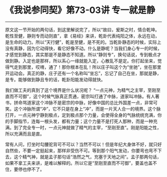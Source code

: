 # 《我说参同契》第73-03讲 专一就是静

------

原文这一节开始的两句话，到这里解说完了，所以“故曰，爰斯之时，情合乾坤。乾性至健，静则专而动则直”，拿《易经》来讲，乾卦代表纯阳之体，永远在动，是生命的动力。所以“天行健”，乾是至健，是不死的。当乾卦静态的时候，实际上没有真静，因为它动得快，看它好像不动。什么是静呢？当我们身心专一的时候，才感觉到静态，其实那是不是静态不知道。所以“静则专”，换句话说，专到极点才做到静。入定也是那样，所以系心一缘就能入定，心散乱不是定。你打起坐来，觉得气走到那里，哎唷，通了！那你根本在乱！所以庄子叫这个为“坐驰”，坐在那里开运动会。真正的静，庄子还有一个名称叫“坐忘”，忘记了自己在坐，那就是静，是专。能够做到静且专的话，乾卦阳能发动得就快。

我们做工夫的真到了这个境界是什么状况呢？ “一点元神，为精气之主宰，至刚至直而不可御”，这个时候气脉真正贯通，密宗叫打通了中脉，道家叫冲脉。有人著书，拼命骂道家这个冲脉不是密宗的中脉，好像中国的总比外国差一点，非常可笑。这个冲脉所谓“冲”，它不只是在身上“冲”，而是一片天人合一的境界。这个脉打开，一点元神宁静到极点，定到极点那个力量，会使得全身的气脉统统充满，你的手脚指节，连每一根头发，都有力量；这个力量不是打死人那种，而是一种充满。到了完全专一时，一点元神就做了精气的主宰，“至刚至直”。刚是阳能之性，所以充满而且是直。

常有人问，打坐时勾腰驼背可不可以？当然不可以！但是年纪大身体不好，就只好自然些，不要一定挺起来，那样非受伤不可。等到那个阳气发动，你要弯也弯不下去，这个精气神，就是孟子那句话“浩然之气，充塞于天地之间”。孟子那两句话，如果不拿工夫来讲，是难以解释的。所以它是“至刚至直而不可御”，要盖也盖不住，要停也停不了。